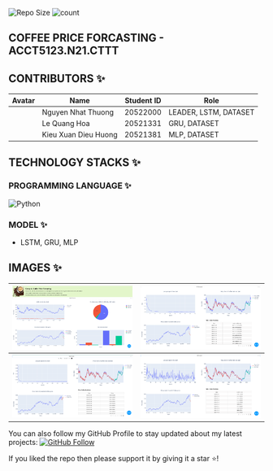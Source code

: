 ![Repo Size](https://img.shields.io/github/repo-size/ngnhthuong/COFFEE_PRICE_FORCASTING) 
![count](https://img.shields.io/github/languages/count/ngnhthuong/COFFEE_PRICE_FORCASTING) 

## COFFEE PRICE FORCASTING - ACCT5123.N21.CTTT
<p align="middle">
  
## CONTRIBUTORS ✨

| Avatar                | Name                 | Student ID| Role       |
|-----------------------|----------------------|-----------|-----------|
||Nguyen Nhat Thuong |20522000|LEADER, LSTM, DATASET|
||Le Quang Hoa |20521331|GRU, DATASET|
||Kieu Xuan Dieu Huong |20521381|MLP, DATASET|

## TECHNOLOGY STACKS ✨

### PROGRAMMING LANGUAGE ✨
![Python](https://img.shields.io/badge/Language-Python-red) 
### MODEL ✨
  - LSTM, GRU, MLP
## IMAGES ✨

|![image](./Details_product/1.png)|![image](./Details_product/2.png)|
|-----------------------|----------------------|
|![image](./Details_product/3.png)|![image](./Details_product/4.png)|

You can also follow my GitHub Profile to stay updated about my latest projects: [![GitHub Follow](https://img.shields.io/badge/Connect-IronCoder-blue.svg?logo=Github&longCache=true&style=social&label=Follow)](https://github.com/ngnhthuong)

If you liked the repo then please support it by giving it a star ⭐!

